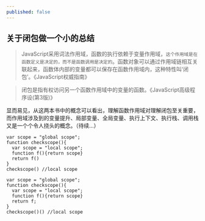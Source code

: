 ```yaml
---
published: false
---
```

## 关于闭包做一个小的总结

> JavaScript采用词法作用域，函数的执行依赖于变量作用域，`这个作用域是在函数定义是决定的，而不是函数调用是决定的`。函数对象可以通过作用域链相互关联起来，函数体内部的变量都可以保存在函数作用域内，这种特性叫‘闭包’。《JavaScript权威指南》

>闭包是指有权访问另一个函数作用域中的变量的函数。《JavaScript高级程序设(第3版)》

显而易见，从这两本书中的概念可以看出，理解函数作用域对理解闭包至关重要，而作用域涉及到的变量提升、局部变量、全局变量、执行上下文、执行栈、调用栈又是一个个令人挠头的概念。（待续...）


```
var scope = "global scope";
function checkscope(){
  var scope = "local scope";
  function f(){return scope}
  return f()
}
checkscope() //local scope
```

```
var scope = "global scope";
function checkscope(){
  var scope = "local scope";
  function f(){return scope}
  return f;
}
checkscope()() //local scope
```